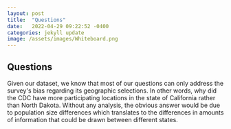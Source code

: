 ```yaml
---
layout: post
title:  "Questions"
date:   2022-04-29 09:22:52 -0400
categories: jekyll update
image: /assets/images/Whiteboard.png
---
```


## Questions
Given our dataset, we know that most of our questions can only address the survey's bias regarding its geographic selections. In other words, why did the CDC have more participating locations in the state of California rather than North Dakota. Without any analysis, the obvious answer would be due to population size differences which translates to the differences in amounts of information that could be drawn between different states.